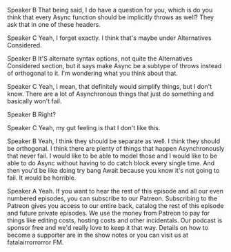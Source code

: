 Speaker B
That being said, I do have a question for you, which is do you think that every Async function should be implicitly throws as well? They ask that in one of these headers.

Speaker C
Yeah, I forget exactly. I think that's maybe under Alternatives Considered.

Speaker B
It'S alternate syntax options, not quite the Alternatives Considered section, but it says make Async be a subtype of throws instead of orthogonal to it. I'm wondering what you think about that.

Speaker C
Yeah, I mean, that definitely would simplify things, but I don't know. There are a lot of Asynchronous things that just do something and basically won't fail.

Speaker B
Right?

Speaker C
Yeah, my gut feeling is that I don't like this.

Speaker B
Yeah, I think they should be separate as well. I think they should be orthogonal. I think there are plenty of things that happen Asynchronously that never fail. I would like to be able to model those and I would like to be able to do Async without having to do catch block every single time. And then you'd be like doing try bang Await because you know it's not going to fail. It would be horrible.

Speaker A
Yeah. If you want to hear the rest of this episode and all our even numbered episodes, you can subscribe to our Patreon. Subscribing to the Patreon gives you access to our entire back, catalog the rest of this episode and future private episodes. We use the money from Patreon to pay for things like editing costs, hosting costs and other incidentals. Our podcast is sponsor free and we'd really love to keep it that way. Details on how to become a supporter are in the show notes or you can visit us at fatalairrorrorror FM.

